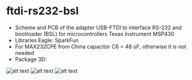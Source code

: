 # ftdi-rs232-bsl
+ Scheme and PCB of the adapter USB-FTDI to interface RS-232 and bootloader (BSL) for microcontrollers Texas Instrument MSP430
+ Libraries Eagle: SparkFun
+ For MAX232CPE from China capacitor С6 = 48 uF, otherwise it is not needed
+ Package 3D:

![alt text](https://github.com/GlendenCrunch/ftdi-rs232-bsl/blob/main/image/1.png)
![alt text](https://github.com/GlendenCrunch/ftdi-rs232-bsl/blob/main/image/2.png)
![alt text](https://github.com/GlendenCrunch/ftdi-rs232-bsl/blob/main/image/3.png)
